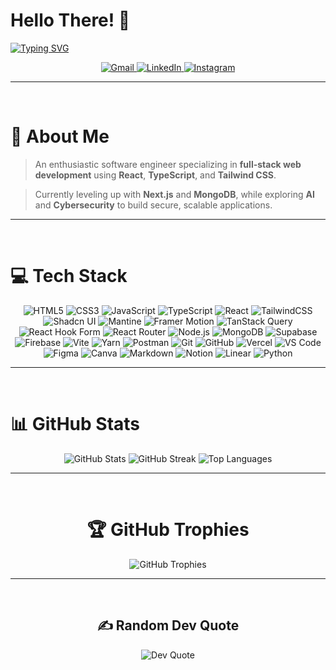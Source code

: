 

# Hello There! 👋

<a href="https://git.io/typing-svg">
  <img src="https://readme-typing-svg.demolab.com?font=Space+Grotesk&size=35&pause=1000&color=16B9F7&width=475&lines=I'm+Muhannad+Al-Srahen;A+Full-Stack+Developer;A+React+%26+Next.js+Expert" alt="Typing SVG" />
</a>

<br>

<div align="center">

<p align="center">
  <a href="mailto:muhannadalsrahen@gmail.com">
    <img src="https://img.shields.io/badge/Gmail-D14836?style=for-the-badge&logo=gmail&logoColor=white" alt="Gmail"/>
  </a>
  <a href="https://www.linkedin.com/in/muhannad-alsrahen">
    <img src="https://img.shields.io/badge/LinkedIn-0077B5?style=for-the-badge&logo=linkedin&logoColor=white" alt="LinkedIn"/>
  </a>
  <a href="https://www.instagram.com/_glock_x/">
    <img src="https://img.shields.io/badge/Instagram-E4405F?style=for-the-badge&logo=instagram&logoColor=white" alt="Instagram"/>
  </a>
</p>

</div>

---
<br>

# 💫 About Me

> An enthusiastic software engineer specializing in **full-stack web development** using **React**, **TypeScript**, and **Tailwind CSS**.  

> Currently leveling up with **Next.js** and **MongoDB**, while exploring **AI** and **Cybersecurity** to build secure, scalable applications.
---
<br>

# 💻 Tech Stack

<p align="center"> <!-- Frontend --> <img src="https://img.shields.io/badge/HTML5-E44D26?style=for-the-badge&logo=html5&logoColor=white" alt="HTML5" /> <img src="https://img.shields.io/badge/CSS3-1572B6?style=for-the-badge&logo=css3&logoColor=white" alt="CSS3" /> <img src="https://img.shields.io/badge/JavaScript-F7DF1E?style=for-the-badge&logo=javascript&logoColor=black" alt="JavaScript" /> <img src="https://img.shields.io/badge/TypeScript-3178C6?style=for-the-badge&logo=typescript&logoColor=white" alt="TypeScript" /> <img src="https://img.shields.io/badge/React-20232A?style=for-the-badge&logo=react&logoColor=61DAFB" alt="React" /> <img src="https://img.shields.io/badge/TailwindCSS-06B6D4?style=for-the-badge&logo=tailwind-css&logoColor=white" alt="TailwindCSS" /> <img src="https://img.shields.io/badge/shadcn-000000?style=for-the-badge&logo=shadcn&logoColor=white" alt="Shadcn UI" /> <img src="https://img.shields.io/badge/Mantine-339AF0?style=for-the-badge&logo=mantine&logoColor=white" alt="Mantine" /> <img src="https://img.shields.io/badge/Framer_Motion-000000?style=for-the-badge&logo=framer&logoColor=white" alt="Framer Motion" /> <!-- State & Data --> <img src="https://img.shields.io/badge/TanStack_Query-FF4154?style=for-the-badge&logo=react-query&logoColor=white" alt="TanStack Query" /> <img src="https://img.shields.io/badge/React_Hook_Form-EC5990?style=for-the-badge&logo=reacthookform&logoColor=white" alt="React Hook Form" /> <img src="https://img.shields.io/badge/React_Router-CA4245?style=for-the-badge&logo=react-router&logoColor=white" alt="React Router" /> <!-- Backend & Database --> <img src="https://img.shields.io/badge/Node.js-339933?style=for-the-badge&logo=node.js&logoColor=white" alt="Node.js" /> <img src="https://img.shields.io/badge/MongoDB-4EA94B?style=for-the-badge&logo=mongodb&logoColor=white" alt="MongoDB" /> <img src="https://img.shields.io/badge/Supabase-3ECF8E?style=for-the-badge&logo=supabase&logoColor=000000" alt="Supabase" /> <img src="https://img.shields.io/badge/Firebase-FFCA28?style=for-the-badge&logo=firebase&logoColor=black" alt="Firebase" /> <!-- Tools --> <img src="https://img.shields.io/badge/Vite-646CFF?style=for-the-badge&logo=vite&logoColor=white" alt="Vite" /> <img src="https://img.shields.io/badge/Yarn-2C8EBB?style=for-the-badge&logo=yarn&logoColor=white" alt="Yarn" /> <img src="https://img.shields.io/badge/Postman-FF6C37?style=for-the-badge&logo=postman&logoColor=white" alt="Postman" /> <img src="https://img.shields.io/badge/Git-F05032?style=for-the-badge&logo=git&logoColor=white" alt="Git" /> <img src="https://img.shields.io/badge/GitHub-181717?style=for-the-badge&logo=github&logoColor=white" alt="GitHub" /> <img src="https://img.shields.io/badge/Vercel-000000?style=for-the-badge&logo=vercel&logoColor=white" alt="Vercel" /> <img src="https://img.shields.io/badge/VS_Code-007ACC?style=for-the-badge&logo=visual-studio-code&logoColor=white" alt="VS Code" /> <!-- Design & Docs --> <img src="https://img.shields.io/badge/Figma-F24E1E?style=for-the-badge&logo=figma&logoColor=white" alt="Figma" /> <img src="https://img.shields.io/badge/Canva-00C4CC?style=for-the-badge&logo=canva&logoColor=white" alt="Canva" /> <img src="https://img.shields.io/badge/Markdown-000000?style=for-the-badge&logo=markdown&logoColor=white" alt="Markdown" /> <img src="https://img.shields.io/badge/Notion-000000?style=for-the-badge&logo=notion&logoColor=white" alt="Notion" /> <img src="https://img.shields.io/badge/Linear-5E6AD2?style=for-the-badge&logo=linear&logoColor=white" alt="Linear" /> <!-- Programming Languages --> <img src="https://img.shields.io/badge/Python-3670A0?style=for-the-badge&logo=python&logoColor=ffdd54" alt="Python" /> </p>
 

---
<br>

# 📊 GitHub Stats

<div align="center">
  <img src="https://github-readme-stats.vercel.app/api?username=MuhannadAl-Srahen&theme=react&hide_border=true&include_all_commits=true&count_private=true" alt="GitHub Stats" />
  <img src="https://github-readme-streak-stats.herokuapp.com/?user=MuhannadAl-Srahen&theme=react&hide_border=true" alt="GitHub Streak" />
  <img src="https://github-readme-stats.vercel.app/api/top-langs/?username=MuhannadAl-Srahen&theme=react&hide_border=true&layout=compact" alt="Top Languages" />
</div>

---
<br>

<div align="center">

# 🏆 GitHub Trophies


  <img src="https://github-profile-trophy.vercel.app/?username=MuhannadAl-Srahen&theme=nord&no-frame=true&no-bg=false&margin-w=4" alt="GitHub Trophies" />
</div>

---
<br>

<div align="center">

## ✍️ Random Dev Quote

<img src="https://quotes-github-readme.vercel.app/api?type=horizontal&theme=tokyonight" alt="Dev Quote" />

</div>
